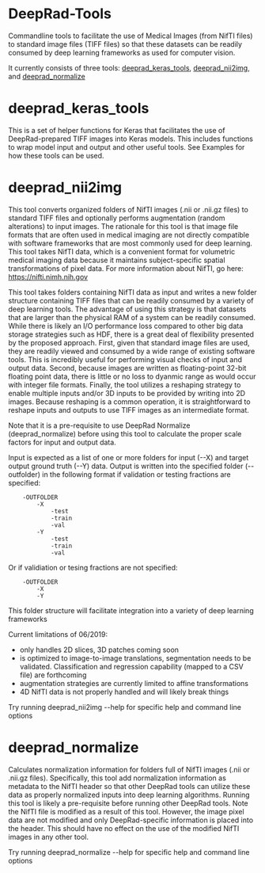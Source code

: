 # DeepRad-Tools

Commandline tools to facilitate the use of Medical Images (from NifTI files) to standard image files (TIFF files) so that these datasets can be readily consumed by deep learning frameworks as used for computer vision.

It currently consists of three tools: [deeprad_keras_tools](#deeprad_keras_tools), [deeprad_nii2img](#deeprad_nii2img), and [deeprad_normalize](#deeprad_normalize)

# deeprad_keras_tools

This is a set of helper functions for Keras that facilitates the use of DeepRad-prepared
TIFF images into Keras models. This includes functions to wrap model input and output and
other useful tools. See Examples for how these tools can be used.

# deeprad_nii2img

This tool converts organized folders of NifTI images (.nii or .nii.gz files) to standard
TIFF files and optionally performs augmentation (random alterations) to input images.
The rationale for this tool is that image file formats that are often used in medical imaging
are not directly compatible with software frameworks that are most commonly used for deep
learning. This tool takes NifTI data, which is a convenient format for volumetric medical
imaging data because it maintains subject-specific spatial transformations of pixel data.
For more information about NifTI, go here: https://nifti.nimh.nih.gov

This tool takes folders containing NifTI data as input and writes a new folder structure
containing TIFF files that can be readily consumed by a variety of deep learning tools.
The advantage of using this strategy is that datasets that are larger than the physical
RAM of a system can be readily consumed. While there is likely an I/O performance loss
compared to other big data storage strategies such as HDF, there is a great deal of 
flexibility presented by the proposed approach. First, given that standard image files
are used, they are readily viewed and consumed by a wide range of existing software tools.
This is incredibly useful for performing visual checks of input and output data. Second,
because images are written as floating-point 32-bit floating point data, there is little
or no loss to dyanmic range as would occur with integer file formats. Finally, the tool
utilizes a reshaping strategy to enable multiple inputs and/or 3D inputs to be provided
by writing into 2D images. Because reshaping is a common operation, it is straightforward
to reshape inputs and outputs to use TIFF images as an intermediate format.

Note that it is a pre-requisite to use DeepRad Normalize (deeprad_normalize) before using
this tool to calculate the proper scale factors for input and output data.

Input is expected as a list of one or more folders for input (--X) and target
output ground truth (--Y) data. Output is written into the specified folder (--outfolder)
in the following format if validation or testing fractions are specified:
```
    -OUTFOLDER
        -X
            -test
            -train
            -val
        -Y
            -test
            -train
            -val
```
Or if validiation or tesing fractions are not specified:
```
    -OUTFOLDER
        -X
        -Y
```

This folder structure will facilitate integration into a variety of deep learning frameworks

Current limitations of 06/2019:
 - only handles 2D slices, 3D patches coming soon
 - is optimized to image-to-image translations, segmentation needs to be validated. Classification and regression capability (mapped to a CSV file) are forthcoming
 - augmentation strategies are currently limited to affine transformations
 - 4D NifTI data is not properly handled and will likely break things

Try running deeprad_nii2img --help for specific help and command line options

# deeprad_normalize

Calculates normalization information for folders full of NifTI images (.nii or .nii.gz files).
Specifically, this tool add normalization information as metadata to the NifTI header so that
other DeepRad tools can utilize these data as properly normalized inputs into deep learning
algorithms. Running this tool is likely a pre-requisite before running other DeepRad tools.
Note the NifTI file is modified as a result of this tool. However, the image pixel data are not
modified and only DeepRad-specific information is placed into the header. This should have no
effect on the use of the modified NifTI images in any other tool. 

Try running deeprad_normalize --help for specific help and command line options
